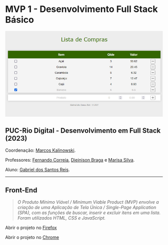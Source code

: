# MVP 1 - Desenvolvimento Full Stack Básico

![Tela](./gabaritos/img/indice.jpg)

## PUC-Rio Digital - Desenvolvimento em Full Stack (2023)

Coordenação: [Marcos Kalinowski](kalinowski@inf.puc-rio.br).

Professores: [Fernando Correia](fernando.correia.jr@gmail.com), [Dieinison Braga](dieinisonbraga@gmail.com) e [Marisa Silva](https://github.com/marisa-ec).

Aluno: [Gabriel dos Santos Reis](https://github.com/gaelsreis).

---

## Front-End

> *O Produto Mínimo Viável / Minimum Viable Product (MVP) envolve a criação de uma Aplicação de Tela Única / Single-Page Application (SPA), com as funções de buscar, inserir e excluir itens em uma lista. Foram utilizados HTML, CSS e JavaScript.*

Abrir o projeto no [Firefox](http://localhost:5000/#/)

Abrir o projeto no [Chrome](http://127.0.0.1:5000/)
